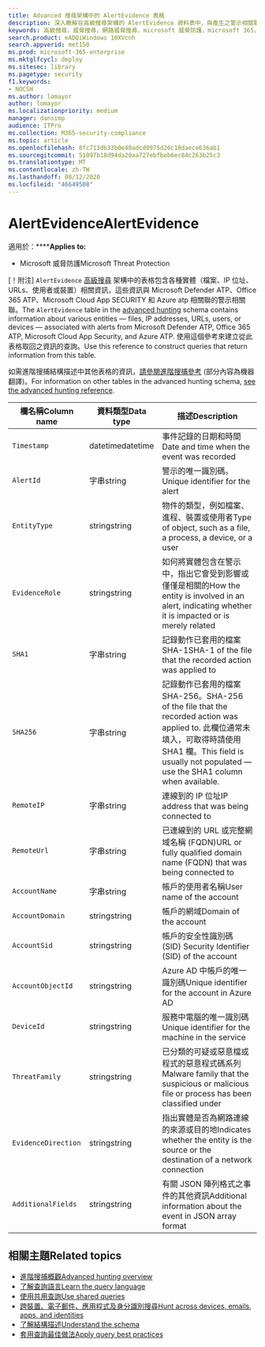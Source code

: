 ```yaml
---
title: Advanced 搜尋架構中的 AlertEvidence 表格
description: 深入瞭解在高級搜尋架構的 AlertEvidence 資料表中，與產生之警示相關聯的檔案、網路位址、使用者或裝置資訊
keywords: 高級搜尋，威脅搜尋，網路威脅搜尋，microsoft 威脅防護，microsoft 365，mtp，m365，搜尋，查詢，遙測，架構參考，kusto，資料表，欄，資料類型，描述，AlertInfo，alert，實體，證據，檔案，IP 位址，裝置，機器，使用者，帳戶
search.product: eADQiWindows 10XVcnh
search.appverid: met150
ms.prod: microsoft-365-enterprise
ms.mktglfcycl: deploy
ms.sitesec: library
ms.pagetype: security
f1.keywords:
- NOCSH
ms.author: lomayor
author: lomayor
ms.localizationpriority: medium
manager: dansimp
audience: ITPro
ms.collection: M365-security-compliance
ms.topic: article
ms.openlocfilehash: 8fc713db33b0e40adcd0975d26c10daece636ab1
ms.sourcegitcommit: 51097b18d94da20aa727ebfbeb6ec84c263b25c3
ms.translationtype: MT
ms.contentlocale: zh-TW
ms.lasthandoff: 08/12/2020
ms.locfileid: "46649508"
---
```

# <a name="alertevidence"></a><span data-ttu-id="4d321-104">AlertEvidence</span><span class="sxs-lookup"><span data-stu-id="4d321-104">AlertEvidence</span></span>

<span data-ttu-id="4d321-105">適用於：\*\*\*\*</span><span class="sxs-lookup"><span data-stu-id="4d321-105">**Applies to:**</span></span>
- <span data-ttu-id="4d321-106">Microsoft 威脅防護</span><span class="sxs-lookup"><span data-stu-id="4d321-106">Microsoft Threat Protection</span></span>

<span data-ttu-id="4d321-107">[！附注] `AlertEvidence` [高級搜尋](advanced-hunting-overview.md) 架構中的表格包含各種實體（檔案、IP 位址、URLs、使用者或裝置）相關資訊，這些資訊與 Microsoft Defender ATP、Office 365 ATP、Microsoft Cloud App SECURITY 和 Azure atp 相關聯的警示相關聯。</span><span class="sxs-lookup"><span data-stu-id="4d321-107">The `AlertEvidence` table in the [advanced hunting](advanced-hunting-overview.md) schema contains information about various entities — files, IP addresses, URLs, users, or devices — associated with alerts from Microsoft Defender ATP, Office 365 ATP, Microsoft Cloud App Security, and Azure ATP.</span></span> <span data-ttu-id="4d321-108">使用這個參考來建立從此表格取回之資訊的查詢。</span><span class="sxs-lookup"><span data-stu-id="4d321-108">Use this reference to construct queries that return information from this table.</span></span>

<span data-ttu-id="4d321-109">如需進階搜捕結構描述中其他表格的資訊，[請參閱進階搜捕參考](advanced-hunting-schema-tables.md) (部分內容為機器翻譯)。</span><span class="sxs-lookup"><span data-stu-id="4d321-109">For information on other tables in the advanced hunting schema, [see the advanced hunting reference](advanced-hunting-schema-tables.md).</span></span>

| <span data-ttu-id="4d321-110">欄名稱</span><span class="sxs-lookup"><span data-stu-id="4d321-110">Column name</span></span> | <span data-ttu-id="4d321-111">資料類型</span><span class="sxs-lookup"><span data-stu-id="4d321-111">Data type</span></span> | <span data-ttu-id="4d321-112">描述</span><span class="sxs-lookup"><span data-stu-id="4d321-112">Description</span></span> |
|-------------|-----------|-------------|
| `Timestamp` | <span data-ttu-id="4d321-113">datetime</span><span class="sxs-lookup"><span data-stu-id="4d321-113">datetime</span></span> | <span data-ttu-id="4d321-114">事件記錄的日期和時間</span><span class="sxs-lookup"><span data-stu-id="4d321-114">Date and time when the event was recorded</span></span> |
| `AlertId` | <span data-ttu-id="4d321-115">字串</span><span class="sxs-lookup"><span data-stu-id="4d321-115">string</span></span> | <span data-ttu-id="4d321-116">警示的唯一識別碼。</span><span class="sxs-lookup"><span data-stu-id="4d321-116">Unique identifier for the alert</span></span> |
| `EntityType` | <span data-ttu-id="4d321-117">string</span><span class="sxs-lookup"><span data-stu-id="4d321-117">string</span></span> | <span data-ttu-id="4d321-118">物件的類型，例如檔案、進程、裝置或使用者</span><span class="sxs-lookup"><span data-stu-id="4d321-118">Type of object, such as a file, a process, a device, or a user</span></span> |
| `EvidenceRole` | <span data-ttu-id="4d321-119">string</span><span class="sxs-lookup"><span data-stu-id="4d321-119">string</span></span> | <span data-ttu-id="4d321-120">如何將實體包含在警示中，指出它會受到影響或僅僅是相關的</span><span class="sxs-lookup"><span data-stu-id="4d321-120">How the entity is involved in an alert, indicating whether it is impacted or is merely related</span></span> |
| `SHA1` | <span data-ttu-id="4d321-121">字串</span><span class="sxs-lookup"><span data-stu-id="4d321-121">string</span></span> | <span data-ttu-id="4d321-122">記錄動作已套用的檔案 SHA-1</span><span class="sxs-lookup"><span data-stu-id="4d321-122">SHA-1 of the file that the recorded action was applied to</span></span> |
| `SHA256` | <span data-ttu-id="4d321-123">字串</span><span class="sxs-lookup"><span data-stu-id="4d321-123">string</span></span> | <span data-ttu-id="4d321-124">記錄動作已套用的檔案 SHA-256。</span><span class="sxs-lookup"><span data-stu-id="4d321-124">SHA-256 of the file that the recorded action was applied to.</span></span> <span data-ttu-id="4d321-125">此欄位通常未填入，可取得時請使用 SHA1 欄。</span><span class="sxs-lookup"><span data-stu-id="4d321-125">This field is usually not populated — use the SHA1 column when available.</span></span> |
| `RemoteIP` | <span data-ttu-id="4d321-126">字串</span><span class="sxs-lookup"><span data-stu-id="4d321-126">string</span></span> | <span data-ttu-id="4d321-127">連線到的 IP 位址</span><span class="sxs-lookup"><span data-stu-id="4d321-127">IP address that was being connected to</span></span> |
| `RemoteUrl` | <span data-ttu-id="4d321-128">字串</span><span class="sxs-lookup"><span data-stu-id="4d321-128">string</span></span> | <span data-ttu-id="4d321-129">已連線到的 URL 或完整網域名稱 (FQDN)</span><span class="sxs-lookup"><span data-stu-id="4d321-129">URL or fully qualified domain name (FQDN) that was being connected to</span></span> |
| `AccountName` | <span data-ttu-id="4d321-130">字串</span><span class="sxs-lookup"><span data-stu-id="4d321-130">string</span></span> | <span data-ttu-id="4d321-131">帳戶的使用者名稱</span><span class="sxs-lookup"><span data-stu-id="4d321-131">User name of the account</span></span> |
| `AccountDomain` | <span data-ttu-id="4d321-132">string</span><span class="sxs-lookup"><span data-stu-id="4d321-132">string</span></span> | <span data-ttu-id="4d321-133">帳戶的網域</span><span class="sxs-lookup"><span data-stu-id="4d321-133">Domain of the account</span></span> |
| `AccountSid` | <span data-ttu-id="4d321-134">string</span><span class="sxs-lookup"><span data-stu-id="4d321-134">string</span></span> | <span data-ttu-id="4d321-135">帳戶的安全性識別碼 (SID) </span><span class="sxs-lookup"><span data-stu-id="4d321-135">Security Identifier (SID) of the account</span></span> |
| `AccountObjectId` | <span data-ttu-id="4d321-136">string</span><span class="sxs-lookup"><span data-stu-id="4d321-136">string</span></span> | <span data-ttu-id="4d321-137">Azure AD 中帳戶的唯一識別碼</span><span class="sxs-lookup"><span data-stu-id="4d321-137">Unique identifier for the account in Azure AD</span></span> |
| `DeviceId` | <span data-ttu-id="4d321-138">string</span><span class="sxs-lookup"><span data-stu-id="4d321-138">string</span></span> | <span data-ttu-id="4d321-139">服務中電腦的唯一識別碼</span><span class="sxs-lookup"><span data-stu-id="4d321-139">Unique identifier for the machine in the service</span></span> |
| `ThreatFamily` | <span data-ttu-id="4d321-140">string</span><span class="sxs-lookup"><span data-stu-id="4d321-140">string</span></span> | <span data-ttu-id="4d321-141">已分類的可疑或惡意檔或程式的惡意程式碼系列</span><span class="sxs-lookup"><span data-stu-id="4d321-141">Malware family that the suspicious or malicious file or process has been classified under</span></span> |
| `EvidenceDirection` | <span data-ttu-id="4d321-142">string</span><span class="sxs-lookup"><span data-stu-id="4d321-142">string</span></span> | <span data-ttu-id="4d321-143">指出實體是否為網路連線的來源或目的地</span><span class="sxs-lookup"><span data-stu-id="4d321-143">Indicates whether the entity is the source or the destination of a network connection</span></span> |
| `AdditionalFields` | <span data-ttu-id="4d321-144">string</span><span class="sxs-lookup"><span data-stu-id="4d321-144">string</span></span> | <span data-ttu-id="4d321-145">有關 JSON 陣列格式之事件的其他資訊</span><span class="sxs-lookup"><span data-stu-id="4d321-145">Additional information about the event in JSON array format</span></span> |

## <a name="related-topics"></a><span data-ttu-id="4d321-146">相關主題</span><span class="sxs-lookup"><span data-stu-id="4d321-146">Related topics</span></span>
- [<span data-ttu-id="4d321-147">進階搜捕概觀</span><span class="sxs-lookup"><span data-stu-id="4d321-147">Advanced hunting overview</span></span>](advanced-hunting-overview.md)
- [<span data-ttu-id="4d321-148">了解查詢語言</span><span class="sxs-lookup"><span data-stu-id="4d321-148">Learn the query language</span></span>](advanced-hunting-query-language.md)
- [<span data-ttu-id="4d321-149">使用共用查詢</span><span class="sxs-lookup"><span data-stu-id="4d321-149">Use shared queries</span></span>](advanced-hunting-shared-queries.md)
- [<span data-ttu-id="4d321-150">跨裝置、電子郵件、應用程式及身分識別搜尋</span><span class="sxs-lookup"><span data-stu-id="4d321-150">Hunt across devices, emails, apps, and identities</span></span>](advanced-hunting-query-emails-devices.md)
- [<span data-ttu-id="4d321-151">了解結構描述</span><span class="sxs-lookup"><span data-stu-id="4d321-151">Understand the schema</span></span>](advanced-hunting-schema-tables.md)
- [<span data-ttu-id="4d321-152">套用查詢最佳做法</span><span class="sxs-lookup"><span data-stu-id="4d321-152">Apply query best practices</span></span>](advanced-hunting-best-practices.md)
